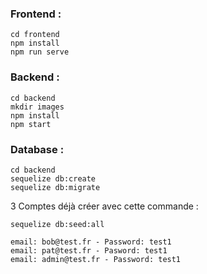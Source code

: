 ### Frontend :

```
cd frontend
npm install 
npm run serve

```

### Backend :

```
cd backend
mkdir images
npm install
npm start

```

### Database :

```
cd backend
sequelize db:create
sequelize db:migrate

```

3 Comptes déjà créer avec cette commande :

```
sequelize db:seed:all

```
```
email: bob@test.fr - Password: test1
email: pat@test.fr - Pasword: test1
email: admin@test.fr - Password: test1

```
